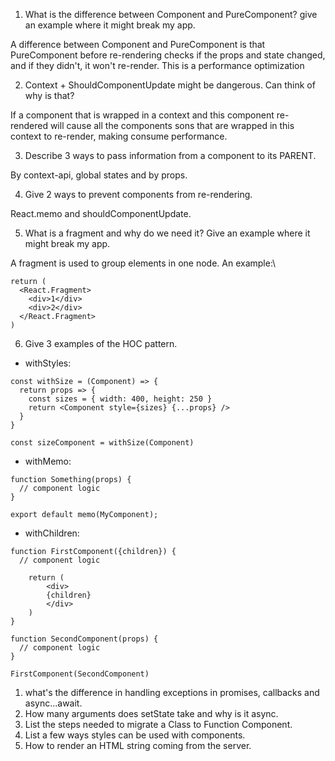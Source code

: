 1. What is the difference between Component and PureComponent? give an
example where it might break my app.

A difference between Component and PureComponent is that PureComponent
before re-rendering checks if the props and state changed, and if they
didn't, it won't re-render. This is a performance optimization

2. Context + ShouldComponentUpdate might be dangerous. Can think of why is
that?

If a component that is wrapped in a context and this component re-rendered
will cause all the components sons that are wrapped in this context to re-render,
making consume performance.

3. Describe 3 ways to pass information from a component to its PARENT.

By context-api, global states and by props.

4. Give 2 ways to prevent components from re-rendering.

React.memo and shouldComponentUpdate.

5. What is a fragment and why do we need it? Give an example where it might
break my app.

A fragment is used to group elements in one node. An example:\
```
return (
  <React.Fragment>
    <div>1</div>
    <div>2</div>
  </React.Fragment>
)
```


6. Give 3 examples of the HOC pattern.

- withStyles:

```
const withSize = (Component) => {
  return props => {
    const sizes = { width: 400, height: 250 }
    return <Component style={sizes} {...props} />
  }
}

const sizeComponent = withSize(Component)
```

- withMemo:

```
function Something(props) {
  // component logic
}

export default memo(MyComponent);

```

- withChildren:

```
function FirstComponent({children}) {
  // component logic

    return (
        <div>
        {children}
        </div>
    )
}

function SecondComponent(props) {
  // component logic
}

FirstComponent(SecondComponent)
```


1. what's the difference in handling exceptions in promises, callbacks and
async...await.
1. How many arguments does setState take and why is it async.
2. List the steps needed to migrate a Class to Function Component.
3.  List a few ways styles can be used with components.
4.  How to render an HTML string coming from the server.